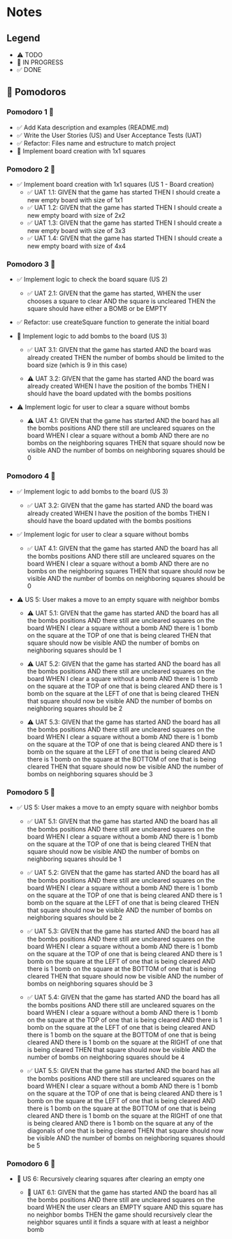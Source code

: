 # Notes

## Legend

- ⚠ TODO
- 🚧 IN PROGRESS
- ✅ DONE

## 🍅 Pomodoros

### Pomodoro 1 🍅

- ✅ Add Kata description and examples (README.md)
- ✅ Write the User Stories (US) and User Acceptance Tests (UAT)
- ✅ Refactor: Files name and estructure to match project
- 🚧 Implement board creation with 1x1 squares

### Pomodoro 2 🍅

- ✅ Implement board creation with 1x1 squares (US 1 - Board creation)
  - ✅ UAT 1.1:
    GIVEN that the game has started
    THEN I should create a new empty board with size of 1x1
  - ✅ UAT 1.2:
    GIVEN that the game has started
    THEN I should create a new empty board with size of 2x2
  - ✅ UAT 1.3:
    GIVEN that the game has started
    THEN I should create a new empty board with size of 3x3
  - ✅ UAT 1.4:
    GIVEN that the game has started
    THEN I should create a new empty board with size of 4x4

### Pomodoro 3 🍅

- ✅ Implement logic to check the board square (US 2)

  - ✅ UAT 2.1:
    GIVEN that the game has started,
    WHEN the user chooses a square to clear
    AND the square is uncleared
    THEN the square should have either a BOMB or be EMPTY

- ✅ Refactor: use createSquare function to generate the initial board

- 🚧 Implement logic to add bombs to the board (US 3)

  - ✅ UAT 3.1:
    GIVEN that the game has started
    AND the board was already created
    THEN the number of bombs should be limited to the board size (which is 9 in this case)

  - ⚠ UAT 3.2:
    GIVEN that the game has started
    AND the board was already created
    WHEN I have the position of the bombs
    THEN I should have the board updated with the bombs positions

- ⚠ Implement logic for user to clear a square without bombs
  - ⚠ UAT 4.1:
    GIVEN that the game has started
    AND the board has all the bombs positions
    AND there still are uncleared squares on the board
    WHEN I clear a square without a bomb
    AND there are no bombs on the neighboring squares
    THEN that square should now be visible
    AND the number of bombs on neighboring squares should be 0

### Pomodoro 4 🍅

- ✅ Implement logic to add bombs to the board (US 3)

  - ✅ UAT 3.2:
    GIVEN that the game has started
    AND the board was already created
    WHEN I have the position of the bombs
    THEN I should have the board updated with the bombs positions

- ✅ Implement logic for user to clear a square without bombs

  - ✅ UAT 4.1:
    GIVEN that the game has started
    AND the board has all the bombs positions
    AND there still are uncleared squares on the board
    WHEN I clear a square without a bomb
    AND there are no bombs on the neighboring squares
    THEN that square should now be visible
    AND the number of bombs on neighboring squares should be 0

- ⚠ US 5: User makes a move to an empty square with neighbor bombs

  - ⚠ UAT 5.1:
    GIVEN that the game has started
    AND the board has all the bombs positions
    AND there still are uncleared squares on the board
    WHEN I clear a square without a bomb
    AND there is 1 bomb on the square at the TOP of one that is being cleared
    THEN that square should now be visible
    AND the number of bombs on neighboring squares should be 1

  - ⚠ UAT 5.2:
    GIVEN that the game has started
    AND the board has all the bombs positions
    AND there still are uncleared squares on the board
    WHEN I clear a square without a bomb
    AND there is 1 bomb on the square at the TOP of one that is being cleared
    AND there is 1 bomb on the square at the LEFT of one that is being cleared
    THEN that square should now be visible
    AND the number of bombs on neighboring squares should be 2

  - ⚠ UAT 5.3:
    GIVEN that the game has started
    AND the board has all the bombs positions
    AND there still are uncleared squares on the board
    WHEN I clear a square without a bomb
    AND there is 1 bomb on the square at the TOP of one that is being cleared
    AND there is 1 bomb on the square at the LEFT of one that is being cleared
    AND there is 1 bomb on the square at the BOTTOM of one that is being cleared
    THEN that square should now be visible
    AND the number of bombs on neighboring squares should be 3

### Pomodoro 5 🍅

- ✅ US 5: User makes a move to an empty square with neighbor bombs

  - ✅ UAT 5.1:
    GIVEN that the game has started
    AND the board has all the bombs positions
    AND there still are uncleared squares on the board
    WHEN I clear a square without a bomb
    AND there is 1 bomb on the square at the TOP of one that is being cleared
    THEN that square should now be visible
    AND the number of bombs on neighboring squares should be 1

  - ✅ UAT 5.2:
    GIVEN that the game has started
    AND the board has all the bombs positions
    AND there still are uncleared squares on the board
    WHEN I clear a square without a bomb
    AND there is 1 bomb on the square at the TOP of one that is being cleared
    AND there is 1 bomb on the square at the LEFT of one that is being cleared
    THEN that square should now be visible
    AND the number of bombs on neighboring squares should be 2

  - ✅ UAT 5.3:
    GIVEN that the game has started
    AND the board has all the bombs positions
    AND there still are uncleared squares on the board
    WHEN I clear a square without a bomb
    AND there is 1 bomb on the square at the TOP of one that is being cleared
    AND there is 1 bomb on the square at the LEFT of one that is being cleared
    AND there is 1 bomb on the square at the BOTTOM of one that is being cleared
    THEN that square should now be visible
    AND the number of bombs on neighboring squares should be 3

  - ✅ UAT 5.4:
    GIVEN that the game has started
    AND the board has all the bombs positions
    AND there still are uncleared squares on the board
    WHEN I clear a square without a bomb
    AND there is 1 bomb on the square at the TOP of one that is being cleared
    AND there is 1 bomb on the square at the LEFT of one that is being cleared
    AND there is 1 bomb on the square at the BOTTOM of one that is being cleared
    AND there is 1 bomb on the square at the RIGHT of one that is being cleared
    THEN that square should now be visible
    AND the number of bombs on neighboring squares should be 4

  - ✅ UAT 5.5:
    GIVEN that the game has started
    AND the board has all the bombs positions
    AND there still are uncleared squares on the board
    WHEN I clear a square without a bomb
    AND there is 1 bomb on the square at the TOP of one that is being cleared
    AND there is 1 bomb on the square at the LEFT of one that is being cleared
    AND there is 1 bomb on the square at the BOTTOM of one that is being cleared
    AND there is 1 bomb on the square at the RIGHT of one that is being cleared
    AND there is 1 bomb on the square at any of the diagonals of one that is being cleared
    THEN that square should now be visible
    AND the number of bombs on neighboring squares should be 5

### Pomodoro 6 🍅

- 🚧 US 6: Recursively clearing squares after clearing an empty one

  - 🚧 UAT 6.1:
    GIVEN that the game has started
    AND the board has all the bombs positions
    AND there still are uncleared squares on the board
    WHEN the user clears an EMPTY square
    AND this square has no neighbor bombs
    THEN the game should recursively clear the neighbor squares until it finds a square with at least a neighbor bomb
